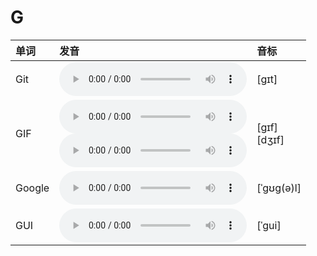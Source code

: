 
# G

| 单词  | 发音 | 音标 |
| :-- | :-- | :-- |
| Git | <audio src="/public/audio/Git.mp3" controls="controls" controlslist="nodownload"></audio> | [ɡɪt] |
| GIF | <audio src="/public/audio/GIF-0.mp3" controls="controls" controlslist="nodownload"></audio><br/><audio src="/audio/GIF-1.mp3" controls="controls" controlslist="nodownload"></audio> | [ɡɪf]<br/>[dʒɪf] |
| Google | <audio src="/public/audio/Google.mp3" controls="controls" controlslist="nodownload"></audio> | [ˈɡʊɡ(ə)l]  |
| GUI | <audio src="/public/audio/GUI.mp3" controls="controls" controlslist="nodownload"></audio> | [ˈɡui] |
